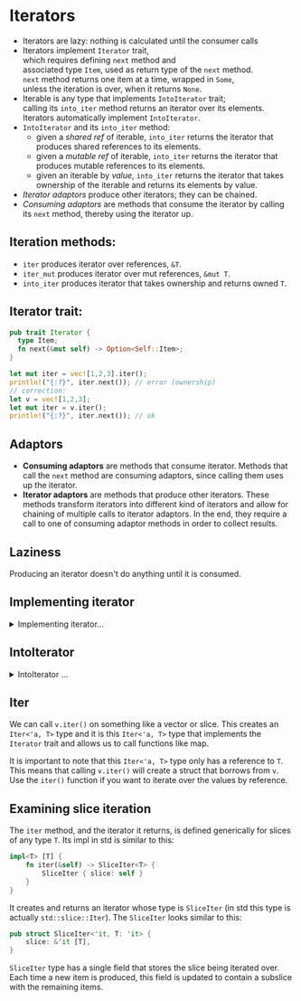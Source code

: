 # Iterators

- Iterators are lazy: nothing is calculated until the consumer calls
- Iterators implement `Iterator` trait,   
  which requires defining `next` method and    
  associated type `Item`, used as return type of the `next` method.   
  `next` method returns one item at a time, wrapped in `Some`,    
  unless the iteration is over, when it returns `None`.
- Iterable is any type that implements `IntoIterator` trait;    
  calling its `into_iter` method returns an iterator over its elements.   
  Iterators automatically implement `IntoIterator`.
- `IntoIterator` and its `into_iter` method:
  - given a _shared ref_ of iterable, `into_iter` returns the iterator that produces shared references to its elements.
  - given a _mutable ref_ of iterable, `into_iter` returns the iterator that produces mutable references to its elements.
  - given an iterable by _value_, `into_iter` returns the iterator that takes ownership of the iterable and returns its elements by value.
- _Iterator adaptors_ produce other iterators; they can be chained.
- _Consuming adaptors_ are methods that consume the iterator by calling its `next` method, thereby using the iterator up.




## Iteration methods:
- `iter`      produces iterator over references, `&T`.
- `iter_mut`  produces iterator over mut references, `&mut T`.
- `into_iter` produces iterator that takes ownership and returns owned `T`.


## Iterator trait:

```rust
pub trait Iterator {
  type Item;
  fn next(&mut self) -> Option<Self::Item>;
}
```



```rust
let mut iter = vec![1,2,3].iter();
println!("{:?}", iter.next()); // error (ownership)
// correction:
let v = vec![1,2,3];
let mut iter = v.iter();
println!("{:?}", iter.next()); // ok
```


## Adaptors

- __Consuming adaptors__ are methods that consume iterator. Methods that call the `next` method are consuming adaptors, since calling them uses up the iterator.
- __Iterator adaptors__ are methods that produce other iterators. These methods transform iterators into different kind of iterators and allow for chaining of multiple calls to iterator adaptors. In the end, they require a call to one of consuming adaptor methods in order to collect results.


## Laziness
Producing an iterator doesn't do anything until it is consumed.



## Implementing iterator

<details>

<summary>Implementing iterator...</summary>

Creating an iterator for custom collection involves two steps:
1. Creating a struct to hold the iterator's state
2. Implementing `Iterator` for that struct.
  
This is why there are so many structs in `iter` module: there is one for each iterator and iterator adapter.

```rust
// First, the struct:
struct Counter {
    count: usize,
}

// we want our count to start at one, so let's add a new() method to help.
// This isn't strictly necessary, but is convenient. Note that we start
// `count` at zero, we'll see why in `next()`'s implementation below.
impl Counter {
    fn new() -> Counter {
        Counter { count: 0 }
    }
}

// Then, we implement `Iterator` for our `Counter`:
impl Iterator for Counter {
    // we will be counting with usize
    type Item = usize;
    // next() is the only required method
    fn next(&mut self) -> Option<usize> {
        // increment our count. This is why we started at zero.
        self.count += 1;
        // check to see if we've finished counting or not.
        if self.count < 6 { Some(self.count) } else { None }
    }
}

// now we can use it:
let mut counter = Counter::new();
let x = counter.next().unwrap();
println!("{}", x);
```

</details>




## IntoIterator

<details>

<summary>IntoIterator ...</summary>

`IntoIterator` trait in std converts something into an iterator. It has one method, `into_iter`, which converts the thing impl `IntoIterator` into an iterator:   
`impl<I: Iterator> IntoIterator for I`

SO, all `Iterators` implement `IntoIterator`, by just returning themselves, meaning:
- If you're writing an `Iterator`, you can use it with a `for` loop.
- If you're creating a collection, implementing `IntoIterator` for it will allow your collection to be used with the `for` loop.

When a type implements `IntoIterator`, you can call its `into_iter` method, just like `for` loop would. Collections provide several implementations of `IntoIterator`: for shared references, mutable references, and moves.

Given a _shared_ reference to the collection, `into_iter` returns an iterator that produces shared references to its items.   
  For example, `(&favorites).into_iter()` would return an iterator whose `Item` type is `&String`.

Given a _mutable_ reference to the collection, `into_iter` returns an iterator that produces mutable references to the items.   
  For example, if vec is `Vec<String>`, the call `(&mut vector).into_iter()` returns an iterator whose `Item` type is `&mut String`.

When passed the collection by _value_, `into_iter` returns an iterator that takes ownership of the collection and returns items by value; the item's ownership moves from the collection to the consumer, and the original collection is consumed in the process.  
  For example, the call `favorites.into_iter()` returns an iterator that produces each string by value; the consumer receives ownership of each string. When the iterator is dropped, any elements remaining are dropped too.


The `for` loop calls `IntoIterator::into_iter` on its operand 
(the given collection) resulting in these 3 iteration idioms: 
- iterating over shared references
- iterating over mutable references
- consuming the collection by iterating over its elements, taking their ownership

```rust
for element in &collection { ... }
for element in &mut collection { ... }
for element in collection { ... }
```

</details>



## Iter

We can call `v.iter()` on something like a vector or slice. This creates an `Iter<'a, T>` type and it is this `Iter<'a, T>` type that implements the `Iterator` trait and allows us to call functions like map. 

It is important to note that this `Iter<'a, T>` type only has a reference to `T`. This means that calling `v.iter()` will create a struct that borrows from `v`. Use the `iter()` function if you want to iterate over the values by reference.


## Examining slice iteration

The `iter` method, and the iterator it returns, is defined generically for slices of any type `T`. Its impl in std is similar to this:

```rust
impl<T> [T] {
    fn iter(&self) -> SliceIter<T> {
        SliceIter { slice: self }
    }
}
```

It creates and returns an iterator whose type is `SliceIter` (in std this type is actually `std::slice::Iter`). The `SliceIter` looks similar to this:

```rust
pub struct SliceIter<'it, T: 'it> {
    slice: &'it [T],
}
```

`SliceIter` type has a single field that stores the slice being iterated over. Each time a new item is produced, this field is updated to contain a subslice with the remaining items.
